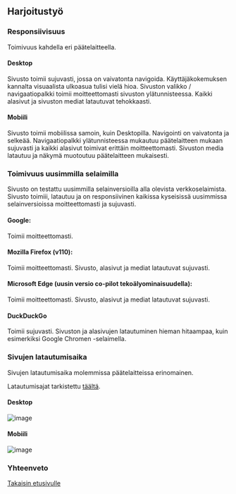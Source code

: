 ## Harjoitustyö

### Responsiivisuus
Toimivuus kahdella eri päätelaitteella. 

#### Desktop
Sivusto toimii sujuvasti, jossa on vaivatonta navigoida. Käyttäjäkokemuksen kannalta visuaalista ulkoasua tulisi vielä hioa. Sivuston valikko / navigaatiopalkki toimii moitteettomasti sivuston ylätunnisteessa. Kaikki alasivut ja sivuston mediat latautuvat tehokkaasti. 

#### Mobiili
Sivusto toimii mobiilissa samoin, kuin Desktopilla. Navigointi on vaivatonta ja selkeää. Navigaatiopalkki ylätunnisteessa mukautuu päätelaitteen mukaan sujuvasti ja kaikki alasivut toimivat erittäin moitteettomasti. Sivuston media latautuu ja näkymä muotoutuu päätelaitteen mukaisesti. 

### Toimivuus uusimmilla selaimilla
Sivusto on testattu uusimmilla selainversioilla alla olevista verkkoselaimista. Sivusto toimiii, latautuu ja on responsiivinen kaikissa kyseisissä uusimmissa selainversioissa moitteettomasti ja sujuvasti. 

#### Google: 
Toimii moitteettomasti. 

#### Mozilla Firefox (v110): 
Toimii moitteettomasti. Sivusto, alasivut ja mediat latautuvat sujuvasti.

#### Microsoft Edge (uusin versio co-pilot tekoälyominaisuudella): 
Toimii moitteettomasti. Sivusto, alasivut ja mediat latautuvat sujuvasti. 

#### DuckDuckGo
Toimii sujuvasti. Sivuston ja alasivujen latautuminen hieman hitaampaa, kuin esimerkiksi Google Chromen -selaimella. 

### Sivujen latautumisaika
Sivujen latautumisaika molemmissa päätelaitteissa erinomainen. 

Latautumisajat tarkistettu [täältä](https://pagespeed.web.dev/).

#### Desktop

![image](https://github.com/user-attachments/assets/4ffbf71d-133d-4975-b1fb-47461a732a59)



#### Mobiili

![image](https://github.com/user-attachments/assets/4434fbfb-f7f9-41d3-b2ca-dc550ec1a9f3)


### Yhteenveto

[Takaisin etusivulle](index.md)
